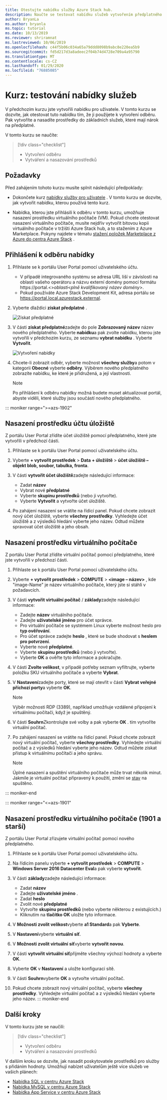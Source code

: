 ```yaml
---
title: Otestujte nabídku služby Azure Stack hub.
description: Naučte se testovat nabídku služeb vytvořením předplatného a nasazením prostředků.
author: BryanLa
ms.author: bryanla
ms.topic: tutorial
ms.date: 10/13/2019
ms.reviewer: shriramnat
ms.lastreviewed: 10/06/2019
ms.openlocfilehash: c44f5b06c034a65a79ddd8098b9abc8e220ea5b9
ms.sourcegitcommit: fd5d217d3a8adeec2f04b74d4728e709a4a95790
ms.translationtype: MT
ms.contentlocale: cs-CZ
ms.lasthandoff: 01/29/2020
ms.locfileid: "76885085"
---
```

# <a name="tutorial-test-a-service-offering"></a>Kurz: testování nabídky služeb

V předchozím kurzu jste vytvořili nabídku pro uživatele. V tomto kurzu se dozvíte, jak otestovat tuto nabídku tím, že ji použijete k vytvoření odběru. Pak vytvoříte a nasadíte prostředky do základních služeb, které mají nárok na předplatné.

V tomto kurzu se naučíte:

> [!div class="checklist"]
> * Vytvoření odběru
> * Vytváření a nasazování prostředků

## <a name="prerequisites"></a>Požadavky

Před zahájením tohoto kurzu musíte splnit následující předpoklady:

- Dokončete kurz [nabídky služby pro uživatele](tutorial-offer-services.md) . V tomto kurzu se dozvíte, jak vytvořit nabídku, kterou používá tento kurz.

- Nabídka, kterou jste přihlásili k odběru v tomto kurzu, umožňuje nasazení prostředku virtuálního počítače (VM). Pokud chcete otestovat nasazení virtuálního počítače, musíte nejdřív vytvořit bitovou kopii virtuálního počítače v tržišti Azure Stack hub, a to stažením z Azure Marketplace. Pokyny najdete v tématu [stažení položek Marketplace z Azure do centra Azure Stack](azure-stack-download-azure-marketplace-item.md) . 

## <a name="subscribe-to-the-offer"></a>Přihlášení k odběru nabídky

1. Přihlaste se k portálu User Portal pomocí uživatelského účtu. 

   - V případě integrovaného systému se adresa URL liší v závislosti na oblasti vašeho operátoru a názvu externí domény pomocí formátu https://portal.&lt;&gt;*oblasti*&lt;*plně kvalifikovaný název domény*&gt;.
   - Pokud používáte Azure Stack Development Kit, adresa portálu se https://portal.local.azurestack.external.

1. Vyberte dlaždici **získat předplatné** .

   ![Získat předplatné](media/tutorial-test-offer/1-get-subscription.png)

1. V části **získat předplatné**zadejte do pole **Zobrazovaný název** název nového předplatného. Vyberte **nabídku**a pak zvolte nabídku, kterou jste vytvořili v předchozím kurzu, ze seznamu **vybrat nabídku** . Vyberte **Vytvořit**.

   ![Vytvoření nabídky](media/tutorial-test-offer/2-create-subscription.png)

1. Chcete-li zobrazit odběr, vyberte možnost **všechny služby**a potom v kategorii **Obecné** vyberte **odběry**. Výběrem nového předplatného zobrazíte nabídku, ke které je přidružená, a její vlastnosti.

   >[!NOTE]
   >Po přihlášení k odběru nabídky možná budete muset aktualizovat portál, abyste viděli, které služby jsou součástí nového předplatného.

::: moniker range=">=azs-1902"
## <a name="deploy-a-storage-account-resource"></a>Nasazení prostředku účtu úložiště

Z portálu User Portal zřídíte účet úložiště pomocí předplatného, které jste vytvořili v předchozí části.

1. Přihlaste se k portálu User Portal pomocí uživatelského účtu.

1. Vyberte **+ vytvořit prostředek** > **Data + úložiště** > **účet úložiště – objekt blob, soubor, tabulka, fronta**.

1. V části **vytvořit účet úložiště**zadejte následující informace:
  
   - Zadat **název**
   - Vybrat nové **předplatné**
   - Vyberte **skupinu prostředků** (nebo ji vytvořte). 
   - Vyberte **Vytvořit** a vytvořte účet úložiště.

1. Po zahájení nasazení se vrátíte na řídicí panel. Pokud chcete zobrazit nový účet úložiště, vyberte **všechny prostředky**. Vyhledejte účet úložiště a z výsledků hledání vyberte jeho název. Odtud můžete spravovat účet úložiště a jeho obsah.

## <a name="deploy-a-virtual-machine-resource"></a>Nasazení prostředku virtuálního počítače

Z portálu User Portal zřídíte virtuální počítač pomocí předplatného, které jste vytvořili v předchozí části.

1. Přihlaste se k portálu User Portal pomocí uživatelského účtu.

1. Vyberte **+ vytvořit prostředek** > **COMPUTE** > **\<image – název\>** , kde "image-Name" je název virtuálního počítače, který jste si stáhli v požadavcích.
1. V části **vytvořit virtuální počítač** / **základy**zadejte následující informace:
  
   - Zadejte **název** virtuálního počítače.
   - Zadejte **uživatelské jméno** pro účet správce.
   - Pro virtuální počítače se systémem Linux vyberte možnost heslo pro **typ ověřování**.
   - Pro účet správce zadejte **heslo** , které se bude shodovat s **heslem pro potvrzení**.
   - Vyberte nové **předplatné**.
   - Vyberte **skupinu prostředků** (nebo ji vytvořte). 
   - Vyberte **OK** a ověřte tyto informace a pokračujte.

1. V části **Zvolte velikost**, v případě potřeby seznam vyfiltrujte, vyberte položku SKU virtuálního počítače a vyberte **Vybrat**.  
1. V **Nastavení**zadejte porty, které se mají otevřít v části **Vybrat veřejné příchozí porty**a vyberte **OK**.
   > [!NOTE]
   > Výběr možnosti RDP (3389), například umožňuje vzdálené připojení k virtuálnímu počítači, když je spuštěný.
1. V části **Souhrn**Zkontrolujte své volby a pak vyberte **OK** . tím vytvoříte virtuální počítač.  
1. Po zahájení nasazení se vrátíte na řídicí panel. Pokud chcete zobrazit nový virtuální počítač, vyberte **všechny prostředky**. Vyhledejte virtuální počítač a z výsledků hledání vyberte jeho název. Odtud můžete získat přístup k virtuálnímu počítači a jeho správu.
   > [!NOTE]
   > Úplné nasazení a spuštění virtuálního počítače může trvat několik minut. Jakmile je virtuální počítač připravený k použití, změní se [stav](/azure/virtual-machines/windows/states-lifecycle) na spuštěno.

::: moniker-end

::: moniker range="<=azs-1901"
## <a name="deploy-a-virtual-machine-resource-1901-and-earlier"></a>Nasazení prostředku virtuálního počítače (1901 a starší)

Z portálu User Portal zřizujete virtuální počítač pomocí nového předplatného.

1. Přihlaste se k portálu User Portal pomocí uživatelského účtu.

1. Na řídicím panelu vyberte **+ vytvořit prostředek** > **COMPUTE** > **Windows Server 2016 Datacenter Eval**a pak vyberte **vytvořit**.

1. V části **základy**zadejte následující informace:
  
   - Zadat **název**
   - Zadejte **uživatelské jméno** .
   - Zadat **heslo**
   - Zvolit nové **předplatné**
   - Vytvořte **skupinu prostředků** (nebo vyberte některou z existujících.) 
   - Kliknutím na **tlačítko OK** uložte tyto informace.

1. V **Možnosti zvolit velikost**vyberte **a1 Standard**a pak **Vyberte**.  
1. V **Nastavení**vyberte **virtuální síť**.

1. V **Možnosti zvolit virtuální síť**vyberte **vytvořit novou**.

1. V části **vytvořit virtuální síť**přijměte všechny výchozí hodnoty a vyberte **OK**.

1. Vyberte **OK** v **Nastavení** a uložte konfiguraci sítě.

1. V části **Souhrn**vyberte **OK** a vytvořte virtuální počítač.  

1. Pokud chcete zobrazit nový virtuální počítač, vyberte **všechny prostředky**. Vyhledejte virtuální počítač a z výsledků hledání vyberte jeho název.
::: moniker-end

## <a name="next-steps"></a>Další kroky

V tomto kurzu jste se naučili:

> [!div class="checklist"]
> * Vytvoření odběru
> * Vytváření a nasazování prostředků 

V dalším kroku se dozvíte, jak nasadit poskytovatele prostředků pro služby s přidáním hodnoty. Umožňují nabízet uživatelům ještě více služeb ve vašich plánech:

- [Nabídka SQL v centru Azure Stack](azure-stack-sql-resource-provider.md)
- [Nabídka MySQL v centru Azure Stack](azure-stack-mysql-resource-provider.md)
- [Nabídka App Service v centru Azure Stack](azure-stack-app-service-overview.md)
